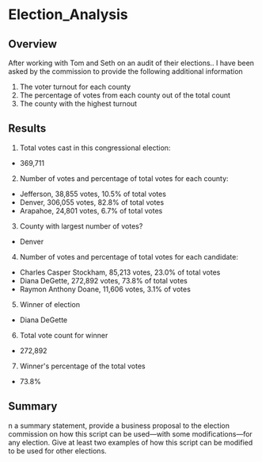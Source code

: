 # Election_Analysis
## **Overview**
After working with Tom and Seth on an audit of their elections.. I have been asked by the commission to provide the following additional information

1. The voter turnout for each county
2. The percentage of votes from each county out of the total count
3. The county with the highest turnout

## **Results**

1. Total votes cast in this congressional election:

- 369,711

2. Number of votes and percentage of total votes for each county:

- Jefferson, 38,855 votes, 10.5% of total votes
- Denver, 306,055 votes, 82.8% of total votes
- Arapahoe, 24,801 votes, 6.7% of total votes

3. County with largest number of votes?

- Denver

4. Number of votes and percentage of total votes for each candidate:
- Charles Casper Stockham, 85,213 votes, 23.0% of total votes
- Diana DeGette, 272,892 votes, 73.8% of total votes
- Raymon Anthony Doane, 11,606 votes, 3.1% of votes

5. Winner of election
- Diana DeGette

6. Total vote count for winner
- 272,892

7. Winner's percentage of the total votes
- 73.8%


## **Summary** 

n a summary statement, provide a business proposal to the election commission on how this script can be used—with some modifications—for any election. Give at least two examples of how this script can be modified to be used for other elections.
